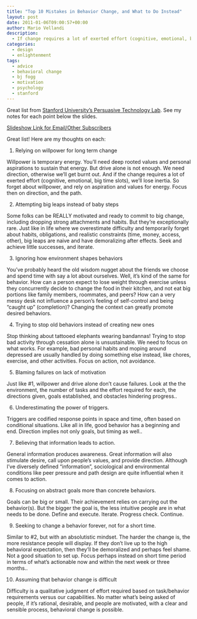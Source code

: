 ```yaml
---
title: "Top 10 Mistakes in Behavior Change, and What to Do Instead"
layout: post
date: 2011-01-06T09:00:57+00:00
author: Mario Vellandi
description:
  - If change requires a lot of exerted effort (cognitive, emotional, big time slots), we'll lose inertia. Forget about motivation, and rely on aspiration and values for energy
categories:
  - design
  - enlightenment
tags:
  - advice
  - behavioral change
  - bj fogg
  - motivation
  - psychology
  - stanford
---
```

Great list from [Stanford University&#8217;s Persuasive Technology Lab](http://captology.stanford.edu/). See my notes for each point below the slides.

[Slideshow Link for Email/Other Subscribers](http://www.slideshare.net/captology/stanford-6401325)

Great list! Here are my thoughts on each:

1. Relying on willpower for long term change

Willpower is temporary energy. You&#8217;ll need deep rooted values and personal aspirations to sustain that energy. But drive alone is not enough. We need direction, otherwise we&#8217;ll get burnt out. And if the change requires a lot of exerted effort (cognitive, emotional, big time slots), we&#8217;ll lose inertia. So forget about willpower, and rely on aspiration and values for energy. Focus then on direction, and the path.

2. Attempting big leaps instead of baby steps

Some folks can be REALLY motivated and ready to commit to big change, including dropping strong attachments and habits. But they&#8217;re exceptionally rare. Just like in life where we overestimate difficulty and temporarily forget about habits, obligations, and realistic constraints (time, money, access, other), big leaps are naive and have demoralizing after effects. Seek and achieve little successes, and iterate.

3. Ignoring how environment shapes behaviors

You&#8217;ve probably heard the old wisdom nugget about the friends we choose and spend time with say a lot about ourselves. Well, it&#8217;s kind of the same for behavior. How can a person expect to lose weight through exercise unless they concurrently decide to change the food in their kitchen, and not eat big portions like family members, roommates, and peers? How can a very messy desk not influence a person&#8217;s feeling of self-control and being &#8220;caught up&#8221; (completion)? Changing the context can greatly promote desired behaviors.

4. Trying to stop old behaviors instead of creating new ones

Stop thinking about tattooed elephants wearing bandannas!
Trying to stop bad activity through cessation alone is unsustainable. We need to focus on what works. For example, bad personal habits and moping around depressed are usually handled by doing something else instead, like chores, exercise, and other activities. Focus on action, not avoidance.

5. Blaming failures on lack of motivation

Just like #1, willpower and drive alone don&#8217;t cause failures. Look at the the environment, the number of tasks and the effort required for each, the directions given, goals established, and obstacles hindering progress..

6. Underestimating the power of triggers.

Triggers are codified response points in space and time, often based on conditional situations. Like all in life, good behavior has a beginning and end. Direction implies not only goals, but timing as well..

7. Believing that information leads to action.

General information produces awareness. Great information will also stimulate desire, call upon people&#8217;s values, and provide direction. Although I&#8217;ve diversely defined &#8220;information&#8221;, sociological and environmental conditions like peer pressure and path design are quite influential when it comes to action.

8. Focusing on abstract goals more than concrete behaviors.

Goals can be big or small. Their achievement relies on carrying out the behavior(s). But the bigger the goal is, the less intuitive people are in what needs to be done. Define and execute. Iterate. Progress check. Continue.

9. Seeking to change a behavior forever, not for a short time.

Similar to #2, but with an absolutistic mindset. The harder the change is, the more resistance people will display. If they don&#8217;t live up to the high behavioral expectation, then they&#8217;ll be demoralized and perhaps feel shame. Not a good situation to set up. Focus perhaps instead on short time period in terms of what&#8217;s actionable now and within the next week or three months..

10. Assuming that behavior change is difficult

Difficulty is a qualitative judgment of effort required based on task/behavior requirements versus our capabilities. No matter what&#8217;s being asked of people, if it&#8217;s rational, desirable, and people are motivated, with a clear and sensible process, behavioral change is possible.
